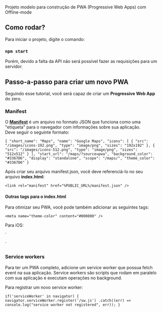 Projeto modelo para construção de PWA (Progressive Web Apps) com Offline-mode

## Como rodar?

Para iniciar o projeto, digite o comando:

### `npm start`

Porém, devido a falta da API não será possível fazer as requisições para um servidor.<br>

## Passo-a-passo para criar um novo PWA

Seguindo esse tutorial, você será capaz de criar um **Progressive Web App** do zero.

### Manifest

O [**Manifest**](https://developers.google.com/web/fundamentals/web-app-manifest) é um arquivo no formato JSON que funciona como uma "etiqueta" para o navegador com informações sobre sua aplicação. <br>
Deve seguir o seguinte formato:<br>

`
{
  "short_name": "Maps",
  "name": "Google Maps",
  "icons": [
    {
      "src": "/images/icons-192.png",
      "type": "image/png",
      "sizes": "192x192"
    },
    {
      "src": "/images/icons-512.png",
      "type": "image/png",
      "sizes": "512x512"
    }
  ],
  "start_url": "/maps/?source=pwa",
  "background_color": "#3367D6",
  "display": "standalone",
  "scope": "/maps/",
  "theme_color": "#3367D6"
}
`

Após criar seu arquivo manifest.json, você deve referenciá-lo no seu arquivo **index.html**: <br>

`<link rel="manifest" href="%PUBLIC_URL%/manifest.json" />` <br>

#### Outras tags para o index.html

Para otimizar seu PWA, você pode também adicionar as seguintes tags:<br>

`<meta name="theme-color" content="#000000" />` <br>

Para iOS:

`
<link rel="apple-touch-icon" href="/icons/icons-96x96.png">
<meta name="apple-mobile-web-app-status-bar" content="#aa7700">
`

### Service workers

Para ter um PWA completo, adicione um service worker que possua fetch event na sua aplicação.
Service workers são scripts que rodam em paralelo com sua aplicação e executam operações no background. <br>

Para registrar um novo service worker:

`
if('serviceWorker' in navigator) { 
  navigator.serviceWorker.register('/sw.js')
    .catch((err) => console.log("service worker not registered", err));
}
`
